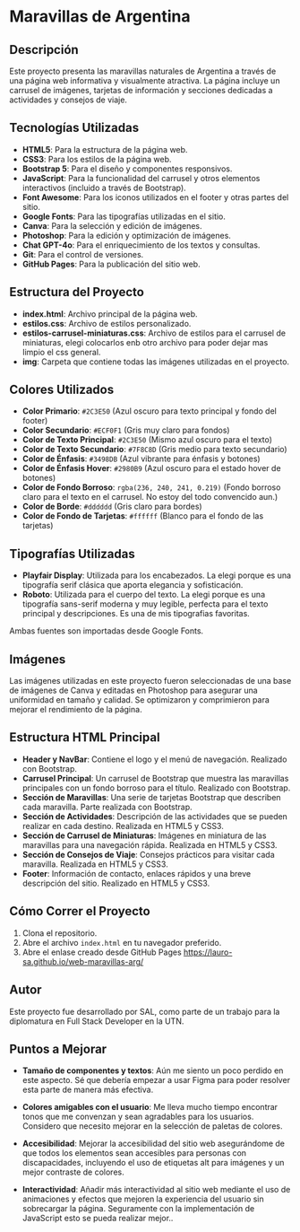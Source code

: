 
# Maravillas de Argentina

## Descripción

Este proyecto presenta las maravillas naturales de Argentina a través de una página web informativa y visualmente atractiva. La página incluye un carrusel de imágenes, tarjetas de información y secciones dedicadas a actividades y consejos de viaje.

## Tecnologías Utilizadas

- **HTML5**: Para la estructura de la página web.
- **CSS3**: Para los estilos de la página web.
- **Bootstrap 5**: Para el diseño y componentes responsivos.
- **JavaScript**: Para la funcionalidad del carrusel y otros elementos interactivos (incluido a través de Bootstrap).
- **Font Awesome**: Para los iconos utilizados en el footer y otras partes del sitio.
- **Google Fonts**: Para las tipografías utilizadas en el sitio.
- **Canva**: Para la selección y edición de imágenes.
- **Photoshop**: Para la edición y optimización de imágenes.
- **Chat GPT-4o**: Para el enriquecimiento de los textos y consultas.
- **Git**: Para el control de versiones.
- **GitHub Pages**: Para la publicación del sitio web.


## Estructura del Proyecto

- **index.html**: Archivo principal de la página web.
- **estilos.css**: Archivo de estilos personalizado.
- **estilos-carrusel-miniaturas.css**: Archivo de estilos para el carrusel de miniaturas, elegi colocarlos enb otro archivo para poder dejar mas limpio el css general.
- **img**: Carpeta que contiene todas las imágenes utilizadas en el proyecto.

## Colores Utilizados

- **Color Primario**: `#2C3E50` (Azul oscuro para texto principal y fondo del footer)
- **Color Secundario**: `#ECF0F1` (Gris muy claro para fondos)
- **Color de Texto Principal**: `#2C3E50` (Mismo azul oscuro para el texto)
- **Color de Texto Secundario**: `#7F8C8D` (Gris medio para texto secundario)
- **Color de Énfasis**: `#3498DB` (Azul vibrante para énfasis y botones)
- **Color de Énfasis Hover**: `#2980B9` (Azul oscuro para el estado hover de botones)
- **Color de Fondo Borroso**: `rgba(236, 240, 241, 0.219)` (Fondo borroso claro para el texto en el carrusel. No estoy del todo convencido aun.)
- **Color de Borde**: `#dddddd` (Gris claro para bordes)
- **Color de Fondo de Tarjetas**: `#ffffff` (Blanco para el fondo de las tarjetas)

## Tipografías Utilizadas

- **Playfair Display**: Utilizada para los encabezados. La elegi porque es una tipografía serif clásica que aporta elegancia y sofisticación.
- **Roboto**: Utilizada para el cuerpo del texto. La elegi porque es una tipografía sans-serif moderna y muy legible, perfecta para el texto principal y descripciones. Es una de mis tipografias favoritas.

Ambas fuentes son importadas desde Google Fonts.

## Imágenes

Las imágenes utilizadas en este proyecto fueron seleccionadas de una base de imágenes de Canva y editadas en Photoshop para asegurar una uniformidad en tamaño y calidad. Se optimizaron y comprimieron para mejorar el rendimiento de la página.

## Estructura HTML Principal

- **Header y NavBar**: Contiene el logo y el menú de navegación. Realizado con Bootstrap.
- **Carrusel Principal**: Un carrusel de Bootstrap que muestra las maravillas principales con un fondo borroso para el título. Realizado con Bootstrap.
- **Sección de Maravillas**: Una serie de tarjetas Bootstrap que describen cada maravilla. Parte realizada con Bootstrap.
- **Sección de Actividades**: Descripción de las actividades que se pueden realizar en cada destino. Realizada en HTML5 y CSS3.
- **Sección de Carrusel de Miniaturas**: Imágenes en miniatura de las maravillas para una navegación rápida. Realizada en HTML5 y CSS3.
- **Sección de Consejos de Viaje**: Consejos prácticos para visitar cada maravilla. Realizada en HTML5 y CSS3.
- **Footer**: Información de contacto, enlaces rápidos y una breve descripción del sitio. Realizado en HTML5 y CSS3.

## Cómo Correr el Proyecto

1. Clona el repositorio.
2. Abre el archivo `index.html` en tu navegador preferido.
3. Abre el enlase creado desde GitHub Pages https://lauro-sa.github.io/web-maravillas-arg/

## Autor

Este proyecto fue desarrollado por SAL, como parte de un trabajo para la diplomatura en Full Stack Developer en la UTN.

## Puntos a Mejorar

- **Tamaño de componentes y textos**: Aún me siento un poco perdido en este aspecto. Sé que debería empezar a usar Figma para poder resolver esta parte de manera más efectiva.

- **Colores amigables con el usuario**: Me lleva mucho tiempo encontrar tonos que me convenzan y sean agradables para los usuarios. Considero que necesito mejorar en la selección de paletas de colores.

- **Accesibilidad**: Mejorar la accesibilidad del sitio web asegurándome de que todos los elementos sean accesibles para personas con discapacidades, incluyendo el uso de etiquetas alt para imágenes y un mejor contraste de colores.

- **Interactividad**: Añadir más interactividad al sitio web mediante el uso de animaciones y efectos que mejoren la experiencia del usuario sin sobrecargar la página. Seguramente con la implementación de JavaScript esto se pueda realizar mejor..


